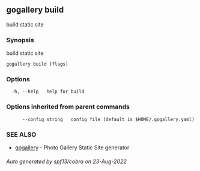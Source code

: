 ## gogallery build

build static site

### Synopsis

build static site

```
gogallery build [flags]
```

### Options

```
  -h, --help   help for build
```

### Options inherited from parent commands

```
      --config string   config file (default is $HOME/.gogallery.yaml)
```

### SEE ALSO

* [gogallery](gogallery.md)	 - Photo Gallery Static Site generator 

###### Auto generated by spf13/cobra on 23-Aug-2022
